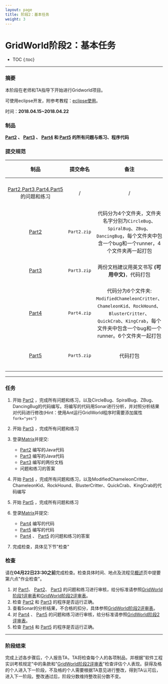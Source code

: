 ```yaml
---
layout: page
title: 阶段2：基本任务
weight: 3
---
```


# GridWorld阶段2：基本任务

* TOC
{:toc}


----------


### 摘要
本阶段在老师和TA指导下开始进行Gridworld项目。

可使用eclipse开发，附参考教程：[eclipse使用](./resources/eclipse-tutorial-v1.pdf)。

时间：**2018.04.15~2018.04.22**


### 制品
**[Part2](./Stage2--Part2) 、 [Part3](./Stage2--Part3) 、 [Part4](./Stage2--Part4) 和 [Part5](./Stage2--Part5) 的所有问题与练习、程序代码**


### 提交规范

| 制品 | 提交命名 | 备注 | 提交时间 |
| :----: | :----: | :----: | :----: |
| [Part2](./Stage2--Part2),[Part3](./Stage2--Part3),[Part4](./Stage2--Part4),[Part5](./Stage2--Part5) 的问题和练习 | / | / | **04月22日23:30之前** |
| [Part2](./Stage2--Part2) | `Part2.zip` | 代码分为4个文件夹，文件夹名字分别为`CircleBug`、`SpiralBug`、`ZBug`、`DancingBug`，每个文件夹中包含一个bug和一个runner，4个文件夹再一起打包 | **04月22日23:30之前** |
| [Part3](./Stage2--Part3) | `Part3.zip` | 两份文档建议用英文书写 **(可用中文)**，代码打包 | **04月22日23:30之前** |
| [Part4](./Stage2--Part4) | `Part4.zip` | 代码分为6个文件夹: `ModifiedChameleonCritter`、`ChameleonKid`、`RockHound`、`BlusterCritter`、`QuickCrab`、`KingCrab`，每个文件夹中包含一个bug和一个runner。6个文件夹一起打包 | **04月22日23:30之前** |
| [Part5](./Stage2--Part5) | `Part5.zip` | 代码打包 | **04月22日23:30之前** |



----------


### 任务

 1. 开始 [Part2](./Stage2--Part2) ，完成所有问题和练习，以及CircleBug、SpiralBug、ZBug、DancingBug的代码编写。将编写的代码用Sonar进行分析，并对照分析结果对代码进行修改(Hint：使用Ant运行GridWorld程序时需要添加属性`fork="yes"`)
 2. 开始 [Part3](./Stage2--Part3) ，完成所有问题和练习
 3. 登录[Matrix](https://vmatrix.org.cn)并提交:
     - [Part2](./Stage2--Part2) 编写的Java代码
     - [Part3](./Stage2--Part3) 编写的Java代码
     - [Part3](./Stage2--Part3) 编写的两份文档
     - 问题和练习的答案

 4. 开始 [Part4](./Stage2--Part4) ，完成所有问题和练习，以及ModifiedChameleonCritter、ChameleonKid、RockHound、BlusterCritter、QuickCrab、KingCrab的代码编写
 5. 开始 [Part5](./Stage2--Part5) ，完成所有问题和练习
 6. 登录[Matrix](https://vmatrix.org.cn)并提交:
     - [Part4](./Stage2--Part4) 编写的代码
     - [Part5](./Stage2--Part5) 编写的代码
     - [Part4](./Stage2--Part4) 、 [Part5](./Stage2--Part5) 的问题和练习的答案
 7. 完成检查，具体见下节"检查"


### 检查
请在**04月22日23:30之前**完成检查。检查具体时间、地点及流程见[概述](./Home)页中提要第六点"作业检查"。
 1. 对 [Part1](./Stage1--Part1)、 [Part2](./Stage2--Part2)、 [Part3](./Stage2--Part3)  的问题和练习进行审核，给分标准请参照[GridWorld阶段1评审表](./Stage1--ReviewForm)和[GridWorld阶段2评审表](./Stage2--ReviewForm)。
 2. 检查 [Part2](./Stage2--Part2) 和 [Part3](./Stage2--Part3)  的程序是否运行正确。
 3. 查看Sonar的分析结果，不合格的扣分，具体参照[GridWorld阶段2评审表](./Stage2--ReviewForm)。
 4. 对 [Part4](./Stage2--Part4) 、 [Part5](./Stage2--Part5) 的问题和练习进行审核，给分标准请参照[GridWorld阶段2评审表](./Stage2--ReviewForm)。
 5. 检查 [Part4](./Stage2--Part4) 和 [Part5](./Stage2--Part5) 的程序是否运行正确。


----------


### 阶段结束
完成上述各步骤后，个人报告TA，TA将检查每个人的各项制品，并根据"软件工程实训考核规定"中的条款和"[GridWorld阶段2评审表](./Stage2--ReviewForm)"检查评估个人表现。获得及格的个人进入下一阶段，不及格的个人需要根据TA意见进行整改，得到TA认可后，进入下一阶段。整改通过后，阶段分数维持整改前分数不变。
